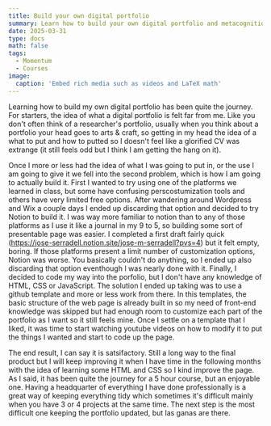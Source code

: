 ```yaml
---
title: Build your own digital portfolio
summary: Learn how to build your own digital portfolio and metacognition techniques
date: 2025-03-31
type: docs
math: false
tags:
  - Momentum
  - Courses
image:
  caption: 'Embed rich media such as videos and LaTeX math'
---
```


Learning how to build my own digital portfolio has been quite the journey. For starters, the idea of what a digital portfolio is felt far from me. Like you don't often think of a researcher's portfolio, usually when you think about a portfolio your head goes to arts & craft, so getting in my head the idea of a what to put and how to putted so I doesn't feel like a glorified CV was extrange (it still feels odd but I think I am getting the hang on it). 

Once I more or less had the idea of what I was going to put in, or the use I am going to give it we fell into the second problem, which is how I am going to actually build it. First I wanted to try using one of the platforms we learned in class, but some have confusing perscostumization tools and others have very limited free options. After wandering around Wordpress and Wix a couple days I ended up discarding that option and decided to try Notion to build it. I was way more familiar to notion than to any of those platforms as I use it like a journal  in my 9 to 5, so building some sort of presentable page was easier. I completed a first draft fairly quick (https://jose-serradell.notion.site/jose-m-serradell?pvs=4) but it felt empty, boring. If those platforms present a limit number of customization options, Notion was worse. You basically couldn't do anything, so I ended up also discarding that option eventhough I was nearly done with it. Finally, I decided to code my way into the porfolio, but I don't have any knowledge of HTML, CSS or JavaScript. The solution I ended up taking was to use a github template and more or less work from there. In this templates, the basic structure of the web page is already built in so my need of front-end knowledge was skipped but had enough room to customize each part of the portfolio as I want so it still feels mine. Once I settle on a template that I liked, it was time to start watching youtube videos on how to modify it to put the things I wanted and start to code up the page.

The end result, I can say it is satsifactory. Still a long way to the final product but I will keep improving it when I have time in the following months with the idea of learning some HTML and CSS so I kind improve the page. As I said, it has been quite the journey for a 5 hour course, but an enjoyable one. Having a headquarter of everything I have done professionally is a great way of keeping everything tidy which sometimes it's difficult mainly when you have 3 or 4 projects at the same time. The next step is the most difficult one keeping the portfolio updated, but las ganas are there.



